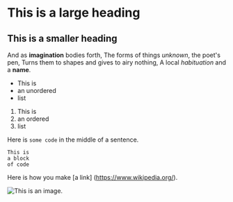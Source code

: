 # This is a large heading

## This is a smaller heading

And as **imagination** bodies forth,
The forms of things *unknown*, the poet's pen,
Turns them to shapes and gives to airy nothing, 
A local *habituation* and a **name**.

- This is
- an unordered 
 - list

1. This is
2. an ordered
3. list

Here is `some code` in the middle of a sentence.

```
This is
a block
of code
```

Here is how you make [a link] (https://www.wikipedia.org/).

![This is an image.](https://github.com/yihui/xaringan/releases/download/v0.0.2/karl-moustache.jpg)
